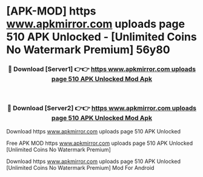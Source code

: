 # [APK-MOD] https   www.apkmirror.com uploads page 510 APK Unlocked - [Unlimited Coins No Watermark Premium] 56y80



<div align="center">
<h3>🔴 Download [Server1] 👉👉 <a href="https://momento.my/?title=https___www.apkmirror.com_uploads_page_510_APK_Unlocked">https   www.apkmirror.com uploads page 510 APK Unlocked Mod Apk</a></h3><br>

<h3>🔴 Download [Server2] 👉👉 <a href="https://momento.my/?title=https___www.apkmirror.com_uploads_page_510_APK_Unlocked">https   www.apkmirror.com uploads page 510 APK Unlocked Mod Apk</a></h3>
</div>



Download https   www.apkmirror.com uploads page 510 APK Unlocked 

Free APK MOD https   www.apkmirror.com uploads page 510 APK Unlocked [Unlimited Coins No Watermark Premium]

Download https   www.apkmirror.com uploads page 510 APK Unlocked [Unlimited Coins No Watermark Premium] Mod For Android
